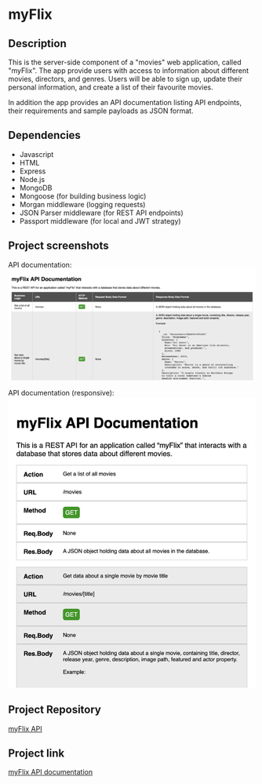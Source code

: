 # myFlix

## Description
This is the server-side component of a "movies" web application, called "myFlix". The app provide users with access to information about different
movies, directors, and genres. Users will be able to sign up, update their personal information, and create a list of their favourite movies.

In addition the app provides an API documentation listing API endpoints, their requirements and sample payloads as JSON format.

## Dependencies
- Javascript
- HTML
- Express
- Node.js
- MongoDB
- Mongoose (for building business logic)
- Morgan middleware (logging requests)
- JSON Parser middleware (for REST API endpoints)
- Passport middleware (for local and JWT strategy)


## Project screenshots

API documentation:
![](img/screenshots/screenshot_api_doc.png)

API documentation (responsive):
![](img/screenshots/screenshot_api_doc_responsive.png)


## Project Repository
[myFlix API](https://github.com/netti-w/myFlix)

## Project link
[myFlix API documentation](https://myflix-nw.herokuapp.com/documentation.html)
